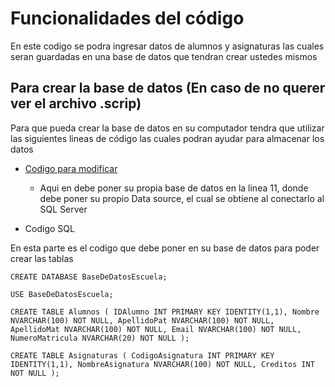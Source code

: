 # Funcionalidades del código
En este codigo se podra ingresar datos de alumnos y asignaturas las cuales seran guardadas en una base de datos que tendran crear ustedes mismos


## Para crear la base de datos (En caso de no querer ver el archivo .scrip)
Para que pueda crear la base de datos en su computador tendra que utilizar las siguientes lineas de código las cuales podran ayudar para almacenar los datos

- [Codigo para modificar](Trabajo2/DatabaseConnection.cs)

  - Aqui en debe poner su propia base de datos en la linea 11, donde debe poner su propio Data source, el cual se obtiene al conectarlo al SQL Server

- Codigo SQL

En esta parte es el codigo que debe poner en su base de datos para poder crear las tablas

`CREATE DATABASE BaseDeDatosEscuela;`

`USE BaseDeDatosEscuela;`

`CREATE TABLE Alumnos (
    IDAlumno INT PRIMARY KEY IDENTITY(1,1),
    Nombre NVARCHAR(100) NOT NULL,
    ApellidoPat NVARCHAR(100) NOT NULL,
    ApellidoMat NVARCHAR(100) NOT NULL,
    Email NVARCHAR(100) NOT NULL,
    NumeroMatricula NVARCHAR(20) NOT NULL
);`

`CREATE TABLE Asignaturas (
    CodigoAsignatura INT PRIMARY KEY IDENTITY(1,1),
    NombreAsignatura NVARCHAR(100) NOT NULL,
    Creditos INT NOT NULL
);`
